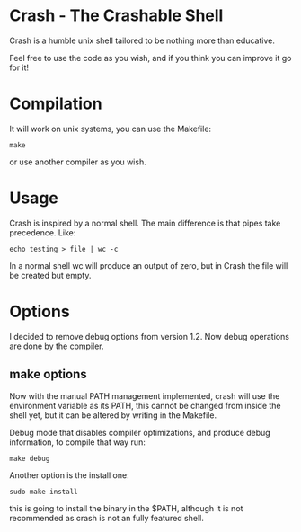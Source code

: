 # Crash - The Crashable Shell

Crash is a humble unix shell tailored to be nothing more than educative.

Feel free to use the code as you wish, and if you think you can improve it go for it!

# Compilation

It will work on unix systems, you can use the Makefile:

```
make
```

or use another compiler as you wish.

# Usage

Crash is inspired by a normal shell. The main difference is that pipes take precedence. Like:
```
echo testing > file | wc -c
```
In a normal shell wc will produce an output of zero, but in Crash the file will be created but empty.

# Options

I decided to remove debug options from version 1.2. Now debug operations are done by the compiler.

## make options

Now with the manual PATH management implemented, crash will use the environment variable as its PATH, this cannot be changed from inside the shell yet, but it can be altered by writing in the Makefile.

Debug mode that disables compiler optimizations, and produce debug information, to compile that way run:
```
make debug
```
Another option is the install one:
```
sudo make install
```
this is going to install the binary in the $PATH, although it is not recommended as crash is not an fully featured shell.
